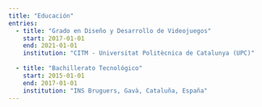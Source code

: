 ```yaml
---
title: "Educación"
entries:
  - title: "Grado en Diseño y Desarrollo de Videojuegos"
    start: 2017-01-01
    end: 2021-01-01
    institution: "CITM - Universitat Politècnica de Catalunya (UPC)"
  
  - title: "Bachillerato Tecnológico"
    start: 2015-01-01
    end: 2017-01-01
    institution: "INS Bruguers, Gavà, Cataluña, España"
---
```

